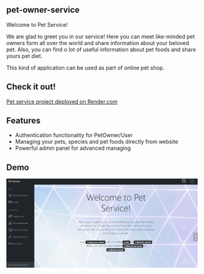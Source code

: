 ## pet-owner-service

Welcome to Pet Service!

We are glad to greet you in our service! 
Here you can meet like-minded pet owners form all over the world and share information about your beloved pet. 
Also, you can find o lot of useful information about pet foods and share yours pet diet.

This kind of application can be used as part of online pet shop.

## Check it out!

[Pet service project deployed on Render.com](https://pet-servise.onrender.com)

## Features

* Authentication functionality for PetOwner/User
* Managing your pets, species and pet foods directly from website
* Powerful admin panel for advanced managing 

## Demo
![Website interface](demo.png)
